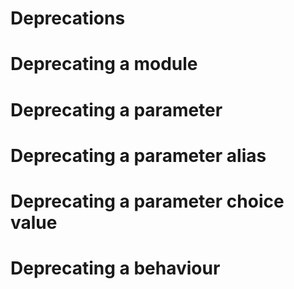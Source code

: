 Deprecations
============

# Deprecating a module

# Deprecating a parameter

# Deprecating a parameter alias

# Deprecating a parameter choice value

# Deprecating a behaviour
